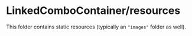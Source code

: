 # LinkedComboContainer/resources

This folder contains static resources (typically an `"images"` folder as well).
